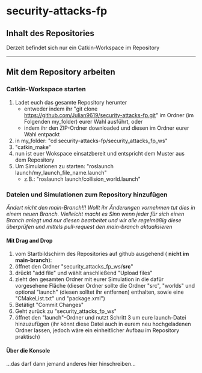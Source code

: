 # security-attacks-fp

## Inhalt des Repositories
Derzeit befindet sich nur ein Catkin-Workspace im Repository

---
## Mit dem Repository arbeiten

### Catkin-Workspace starten

1. Ladet euch das gesamte Repository herunter
    * entweder indem ihr "git clone https://github.com/Julian9619/security-attacks-fp.git" im Ordner (im Folgenden my_folder) eurer Wahl ausführt, oder
    * indem ihr den ZIP-Ordner downloaded und diesen im Ordner eurer Wahl entpackt
2. in my_folder: "cd security-attacks-fp/security_attacks_fp_ws"
3. "catkin_make"
4. nun ist euer Wokspace einsatzbereit und entspricht dem Muster aus dem Repository
5. Um Simulationen zu starten: "roslaunch launch/my_launch_file_name.launch"
    * z.B.: "roslaunch launch/collision_world.launch"
  
### Dateien und Simulationen zum Repository hinzufügen

*Ändert nicht den main-Branch!!! Wollt ihr Änderungen vornehmen tut dies in einem neuen Branch. Vielleicht macht es Sinn wenn jeder für sich einen Branch anlegt und nur diesen bearbeitet und wir alle regelmäßig diese überprüfen und mittels pull-request den main-branch aktualisieren*

#### Mit Drag and Drop

1. vom Startbildschirm des Repositories auf github ausgehend ( **nicht im main-branch**):
2. öffnet den Ordner "security_attacks_fp_ws/**src**"
3. drückt "add file" und wählt anschließend "Upload files"
4. zieht den gesamten Ordner mit eurer Simulation in die dafür vorgesehene Fläche (dieser Ordner sollte die Ordner "src", "worlds" und optional "launch" (diesen solltet ihr entfernen) enthalten, sowie eine "CMakeList.txt" und "package.xml")
5. Betätigt "Commit Changes"
6. Geht zurück zu "security_attacks_fp_ws"
7. öffnet den "launch"-Ordner und nutzt Schritt 3 um eure launch-Datei hinzuzufügen (ihr könnt diese Datei auch in eurem neu hochgeladenen Ordner lassen, jedoch wäre ein einheitlicher Aufbau im Repository praktisch)

#### Über die Konsole
...das darf dann jemand anderes hier hinschreiben...


